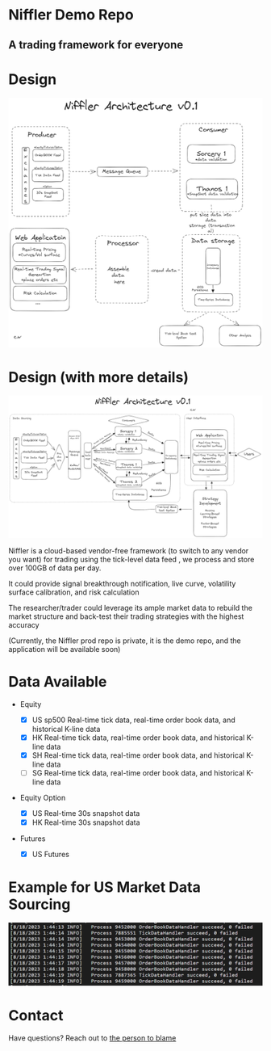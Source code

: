 # Niffler Demo Repo

## A trading framework for everyone

# Design

![Example Image](res/images/NifflerArchV01SimpleSmall.png)

# Design (with more details)

![Example Image](res/images/NifflerArchitectureV01Small.png)

Niffler is a cloud-based vendor-free framework (to switch to any vendor you want) for trading using the tick-level data feed
, we process and store over 100GB of data per day.

It could provide signal breakthrough notification, live curve, volatility surface calibration, and risk calculation

The researcher/trader could leverage its ample market data to rebuild the market structure and back-test
their trading strategies with the highest accuracy


(Currently, the Niffler prod repo is private, it is the demo repo, and the application will be available soon)

# Data Available
- Equity

  - [x] US sp500 Real-time tick data, real-time order book data, and historical K-line data
  - [x] HK Real-time tick data, real-time order book data, and historical K-line data
  - [x] SH Real-time tick data, real-time order book data, and historical K-line data
  - [ ] SG Real-time tick data, real-time order book data, and historical K-line data

- Equity Option
  - [x] US Real-time 30s snapshot data
  - [x] HK Real-time 30s snapshot data

- Futures
  - [x] US Futures


# Example for US Market Data Sourcing

![Example Image 2](res/images/Example_us_data.png)

# Contact
Have questions? Reach out to [the person to blame](https://www.linkedin.com/in/chenwang666/)


